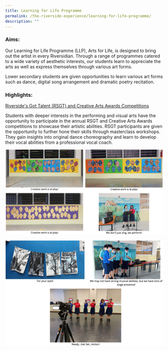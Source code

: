 ```yaml
---
title: Learning for Life Programme
permalink: /the-riverside-experience/learning-for-life-programme/
description: ""
---
```

### Aims:

Our Learning for Life Programme (LLP), Arts for Life, is designed to bring out the artist in every Riversidian. Through a range of programmes catered to a wide variety of aesthetic interests, our students learn to appreciate the arts as well as express themselves through various art forms.

Lower secondary students are given opportunities to learn various art forms such as dance, digital song arrangement and dramatic poetry recitation.

### Highlights:

<u>Riverside's Got Talent (RSGT) and Creative Arts Awards Competitions</u>

Students with deeper interests in the performing and visual arts have the opportunity to participate in the annual RSGT and Creative Arts Awards competitions to showcase their artistic abilities. RSGT participants are given the opportunity to further hone their skills through masterclass workshops. They gain insights into original dance choreography and learn to develop their vocal abilities from a professional vocal coach.

![](/images/llp-1%20.png)

![](/images/llp-2%20.png)
